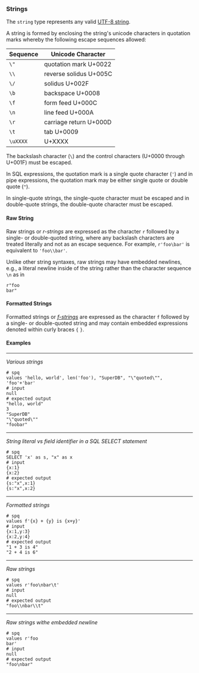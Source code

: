 ### Strings

The `string` type represents any valid
[UTF-8 string](https://en.wikipedia.org/wiki/UTF-8).

A string is formed by enclosing the string's unicode characters in
quotation marks whereby the following escape sequences allowed:

| Sequence | Unicode Character      |
|----------|------------------------|
| `\"`     | quotation mark  U+0022 |
| `\\`     | reverse solidus U+005C |
| `\/`     | solidus         U+002F |
| `\b`     | backspace       U+0008 |
| `\f`     | form feed       U+000C |
| `\n`     | line feed       U+000A |
| `\r`     | carriage return U+000D |
| `\t`     | tab             U+0009 |
| `\uXXXX` |                 U+XXXX |

The backslash character (`\`) and the control characters (U+0000 through U+001F)
must be escaped.

In SQL expressions, the quotation mark is a single quote character (`'`)
and in pipe expressions, the quotation mark may be either single quote or
double quote (`"`).

In single-quote strings, the single-quote character must
be escaped and in double-quote strings, the double-quote character must be
escaped.

#### Raw String

Raw strings or _r-strings_
are expressed as the character `r` followed by a single- or double-quoted
string, where any backslash characters are treated literally and not as an
escape sequence.  For example, `r'foo\bar'` is equivalent to `'foo\\bar'`.

Unlike other string syntaxes, raw strings may have embedded newlines, e.g.,
a literal newline inside of the string rather than the character sequence `\n`
as in
```
r"foo
bar"
```

#### Formatted Strings

Formatted strings or
[_f-strings_](../expressions.md#formatted-string-literals) are expressed
as the character `f` followed by a single- or double-quoted
string and may contain embedded expressions denoted within
curly braces `{` `}`.

#### Examples
---
_Various strings_

```mdtest-spq
# spq
values 'hello, world', len('foo'), "SuperDB", "\"quoted\"", 'foo'+'bar'
# input
null
# expected output
"hello, world"
3
"SuperDB"
"\"quoted\""
"foobar"
```
---
_String literal vs field identifier in a SQL SELECT statement_

```mdtest-spq
# spq
SELECT 'x' as s, "x" as x
# input
{x:1}
{x:2}
# expected output
{s:"x",x:1}
{s:"x",x:2}
```
---
_Formatted strings_

```mdtest-spq
# spq
values f'{x} + {y} is {x+y}'
# input
{x:1,y:3}
{x:2,y:4}
# expected output
"1 + 3 is 4"
"2 + 4 is 6"
```
---
_Raw strings_

```mdtest-spq
# spq
values r'foo\nbar\t'
# input
null
# expected output
"foo\\nbar\\t"
```
---
_Raw strings withe embedded newline_

```mdtest-spq
# spq
values r'foo
bar'
# input
null
# expected output
"foo\nbar"
```
